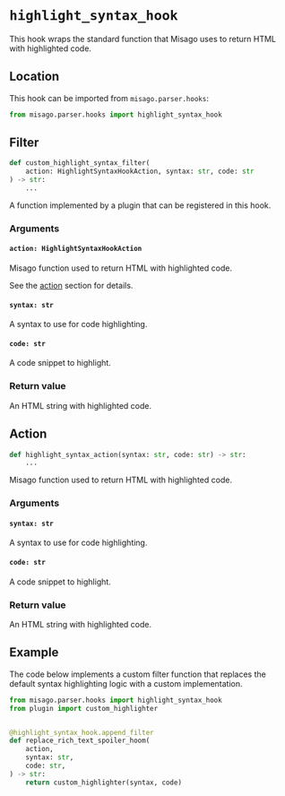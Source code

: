 # `highlight_syntax_hook`

This hook wraps the standard function that Misago uses to return HTML with highlighted code.


## Location

This hook can be imported from `misago.parser.hooks`:

```python
from misago.parser.hooks import highlight_syntax_hook
```


## Filter

```python
def custom_highlight_syntax_filter(
    action: HighlightSyntaxHookAction, syntax: str, code: str
) -> str:
    ...
```

A function implemented by a plugin that can be registered in this hook.


### Arguments

#### `action: HighlightSyntaxHookAction`

Misago function used to return HTML with highlighted code.

See the [action](#action) section for details.


#### `syntax: str`

A syntax to use for code highlighting.


#### `code: str`

A code snippet to highlight.


### Return value

An HTML string with highlighted code.


## Action

```python
def highlight_syntax_action(syntax: str, code: str) -> str:
    ...
```

Misago function used to return HTML with highlighted code.


### Arguments

#### `syntax: str`

A syntax to use for code highlighting.


#### `code: str`

A code snippet to highlight.


### Return value

An HTML string with highlighted code.


## Example

The code below implements a custom filter function that replaces the default syntax highlighting logic with a custom implementation.

```python
from misago.parser.hooks import highlight_syntax_hook
from plugin import custom_highlighter


@highlight_syntax_hook.append_filter
def replace_rich_text_spoiler_hoom(
    action,
    syntax: str,
    code: str,
) -> str:
    return custom_highlighter(syntax, code)
```